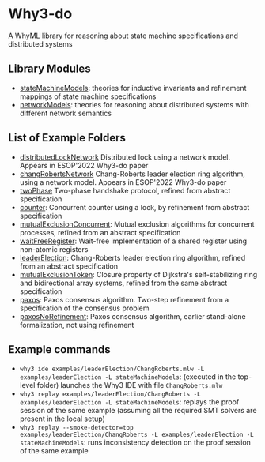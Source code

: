# Why3-do
A WhyML library for reasoning about state machine specifications and distributed systems

## Library Modules

* [stateMachineModels](stateMachineModels): theories for
 inductive invariants and refinement mappings of  state machine
 specifications 
* [networkModels](networkModels): theories for reasoning about
  distributed systems with different network semantics

## List of Example Folders

* [distributedLockNetwork](examples/distributedLockNetwork)
  Distributed lock using a network model. Appears in ESOP'2022 Why3-do
  paper
* [changRobertsNetwork](examples/changRobertsNetwork) Chang-Roberts
  leader election ring algorithm, using a network model. Appears in
  ESOP'2022 Why3-do paper
* [twoPhase](examples/twoPhase) Two-phase handshake protocol, refined
  from abstract specification
* [counter](examples/counter): Concurrent counter using a lock,
  by refinement from abstract specification 
* [mutualExclusionConcurrent](examples/mutualExclusionConcurrent):
  Mutual exclusion algorithms for concurrent processes, refined from
  an abstract specification 
* [waitFreeRegister](examples/waitFreeRegister): Wait-free
  implementation of a shared register using non-atomic registers
* [leaderElection](examples/leaderElection/): Chang-Roberts leader
  election ring algorithm, refined from an abstract specification
* [mutualExclusionToken](examples/mutualExclusionToken): Closure property of Dijkstra's
  self-stabilizing ring and bidirectional array systems, refined from
  the same abstract specification
* [paxos](examples/paxos): Paxos consensus algorithm. Two-step
  refinement from a specification of the consensus problem
* [paxosNoRefinement](examples/paxosNoRefinement): Paxos consensus
  algorithm, earlier stand-alone formalization, not using refinement

## Example commands

* `why3 ide examples/leaderElection/ChangRoberts.mlw -L examples/leaderElection -L stateMachineModels`: (executed in the top-level folder) launches the Why3 IDE with file `ChangRoberts.mlw` 
* `why3 replay examples/leaderElection/ChangRoberts -L
  examples/leaderElection -L stateMachineModels`: replays the proof
  session of the same example (assuming all the required SMT solvers are present in the local setup)
* `why3 replay --smoke-detector=top examples/leaderElection/ChangRoberts -L
  examples/leaderElection -L stateMachineModels`: runs inconsistency
  detection on the proof session of the same example 

